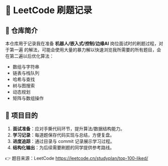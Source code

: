 # 🚀 LeetCode 刷题记录

## 📖 仓库简介
本仓库用于记录我在准备 **机器人/嵌入式/控制/边缘AI** 岗位面试时的刷题过程，对于第一遍
的解法，可能会使用大量的暴力解以快速浏览我所需要的所有题目，会在第二遍以后优化算法：  
- 数组与字符串  
- 链表与栈队列  
- 哈希与查找  
- 树与图搜索  
- 动态规划  
- 矩阵与数组操作

## 🎯 项目目的
1. **面试准备**：应对手撕代码环节，提升算法/数据结构能力。  
2. **学习记录**：每道题保存代码实现与总结，方便复盘。  
3. **进度追踪**：通过目录与 commit 记录展示学习过程。  
4. **结构化输出**：为后续需要刷题的同学提供参考路线。


👉 题目来源：LeetCode
https://leetcode.cn/studyplan/top-100-liked/